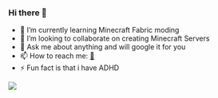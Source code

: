 ### Hi there 👋
 - 🌱 I’m currently learning Minecraft Fabric moding
 - 👯 I’m looking to collaborate on creating Minecraft Servers
 - 💬 Ask me about anything and will google it for you
 - 📫 How to reach me: [:email:](mailto:jarishannu@gmail.com)
 - ⚡ Fun fact is that i have ADHD
 
 ![](https://komarev.com/ghpvc/?username=k3nw4y)

<!--
**k3nw4y/k3nw4y** is a ✨ _special_ ✨ repository because its `README.md` (this file) appears on your GitHub profile.

Here are some ideas to get you started:

- 🔭 I’m currently working on ...
- 🌱 I’m currently learning ...
- 👯 I’m looking to collaborate on ...
- 🤔 I’m looking for help with ...
- 💬 Ask me about ...
- 📫 How to reach me: ...
- 😄 Pronouns: ...
- ⚡ Fun fact: ...
-->
